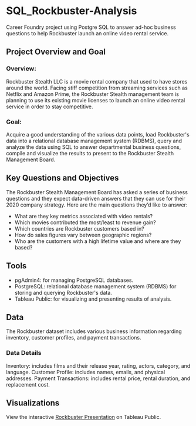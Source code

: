 # SQL_Rockbuster-Analysis
Career Foundry project using Postgre SQL to answer ad-hoc business questions to help Rockbuster launch an online video rental service.
## Project Overview and Goal
### Overview: 
Rockbuster Stealth LLC is a movie rental company that used to have stores around the world. Facing stiff competition from streaming services such as Netflix and Amazon Prime, the Rockbuster Stealth management team is planning to use its existing movie licenses to launch an online video rental service in order to stay competitive.
### Goal: 
Acquire a good understanding of the various data points, load Rockbuster's data into a relational database management system (RDBMS), query and analyze the data using SQL to answer departmental business questions, compile and visualize the results to present to the Rockbuster Stealth Management Board. 
## Key Questions and Objectives
The Rockbuster Stealth Management Board has asked a series of business questions and they expect data-driven answers that they can use for their 2020 company strategy. Here are the main questions they’d like to answer:
- What are they key metrics associated with video rentals?
- Which movies contributed the most/least to revenue gain?
- Which countries are Rockbuster customers based in?
- How do sales figures vary between geographic regions?
- Who are the customers with a high lifetime value and where are they based?
## Tools
- pgAdmin4: for managing PostgreSQL databases.
- PostgreSQL: relational database management system (RDBMS) for storing and querying Rockbuster's data.
- Tableau Public: for visualizing and presenting results of analysis.
## Data
The Rockbuster dataset includes various business information regarding inventory, customer profiles, and payment transactions.
### Data Details
Inventory: includes films and their release year, rating, actors, category, and language.
Customer Profile: includes names, emails, and physical addresses.
Payment Transactions: includes rental price, rental duration, and replacement cost.
## Visualizations
View the interactive [Rockbuster Presentation](https://public.tableau.com/app/profile/jordan.boer/viz/RockbusterPresentationbyJordanBoer/Story1) on Tableau Public.
